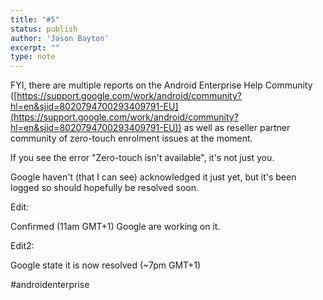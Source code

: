 ```yaml
---
title: "#5"
status: publish
author: 'Jason Bayton'
excerpt: ""
type: note
---
```

FYI, there are multiple reports on the Android Enterprise Help Community ([https://support.google.com/work/android/community?hl=en&sjid=8020794700293409791-EU](https://support.google.com/work/android/community?hl=en&sjid=8020794700293409791-EU)) as well as reseller partner community of zero-touch enrolment issues at the moment. 

If you see the error "Zero-touch isn't available", it's not just you. 

Google haven't (that I can see) acknowledged it just yet, but it's been logged so should hopefully be resolved soon.

Edit: 

Confirmed (11am GMT+1) Google are working on it.

Edit2: 

Google state it is now resolved (~7pm GMT+1)

#androidenterprise